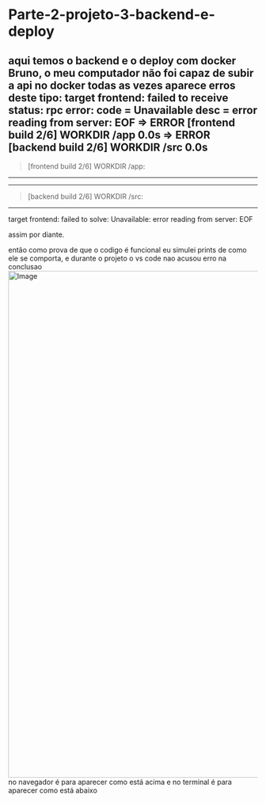 # Parte-2-projeto-3-backend-e-deploy

aqui temos o backend e o deploy com docker
Bruno, o meu computador não foi capaz de subir a api no docker todas as vezes aparece erros deste tipo:
target frontend: failed to receive status: rpc error: code = Unavailable desc = error reading from server: EOF
 => ERROR [frontend build 2/6] WORKDIR /app                                                                           0.0s 
 => ERROR [backend build 2/6] WORKDIR /src                                                                            0.0s 
------
 > [frontend build 2/6] WORKDIR /app:
------
------
 > [backend build 2/6] WORKDIR /src:
------
target frontend: failed to solve: Unavailable: error reading from server: EOF

assim por diante.

então como prova de que o codigo é funcional eu simulei prints de como ele se comporta,
e durante o projeto o vs code nao acusou erro na conclusao
<img width="1024" height="1024" alt="Image" src="https://github.com/user-attachments/assets/5a1fc711-0f14-4b3e-b725-bdeeb3f93d27" />
no navegador é para aparecer como está acima e no terminal é para aparecer como está abaixo
